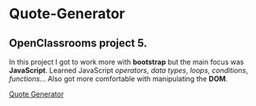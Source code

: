 # Quote-Generator

## OpenClassrooms project 5.

In this project I got to work more with **bootstrap** but the main focus was **JavaScript**.
Learned JavaScript _operators_, _data_ _types_, _loops_, _conditions_, _functions_...
Also got more comfortable with manipulating the **DOM**.

[Quote Generator](https://crazy-quotegenerator.netlify.com/)




